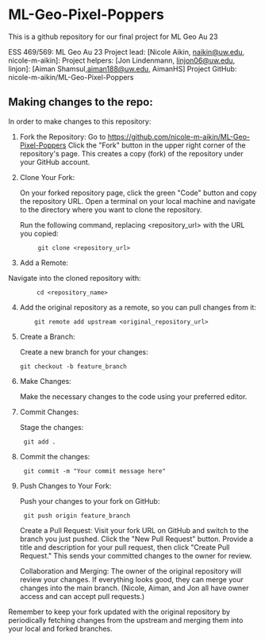 # ML-Geo-Pixel-Poppers
This is a github repository for our final project for ML Geo Au 23

ESS 469/569: ML Geo Au 23
Project lead: [Nicole Aikin, naikin@uw.edu, nicole-m-aikin]:
Project helpers: [Jon Lindenmann, linjon06@uw.edu, linjon]: [Aiman Shamsul,aiman188@uw.edu, AimanHS]
Project GitHub: nicole-m-aikin/ML-Geo-Pixel-Poppers


## Making changes to the repo:

In order to make changes to this repository:

1. Fork the Repository:
        Go to https://github.com/nicole-m-aikin/ML-Geo-Pixel-Poppers
        Click the "Fork" button in the upper right corner of the repository's page. This creates a copy (fork) of the repository under your GitHub account.

2. Clone Your Fork:

   On your forked repository page, click the green "Code" button and copy the repository URL.
   Open a terminal on your local machine and navigate to the directory where you want to clone the repository.

   Run the following command, replacing <repository_url> with the URL you copied:

            git clone <repository_url>

3. Add a Remote:

  Navigate into the cloned repository with:

            cd <repository_name>

4. Add the original repository as a remote, so you can pull changes from it:

           git remote add upstream <original_repository_url>

5. Create a Branch:

    Create a new branch for your changes:

       git checkout -b feature_branch

6. Make Changes:

    Make the necessary changes to the code using your preferred editor.

7. Commit Changes:

    Stage the changes:

        git add .

8. Commit the changes:

        git commit -m "Your commit message here"

9. Push Changes to Your Fork:

    Push your changes to your fork on GitHub:

        git push origin feature_branch

    Create a Pull Request:
        Visit your fork URL on GitHub and switch to the branch you just pushed.
        Click the "New Pull Request" button.
        Provide a title and description for your pull request, then click "Create Pull Request."
       This sends your committed changes to the owner for review. 

    Collaboration and Merging:
        The owner of the original repository will review your changes.
        If everything looks good, they can merge your changes into the main branch. (Nicole, Aiman, and Jon all have owner access and can          accept pull requests.)

Remember to keep your fork updated with the original repository by periodically fetching changes from the upstream and merging them into your local and forked branches.
